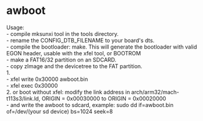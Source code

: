 # awboot

Usage: <br/>
    - compile mksunxi tool in the tools directory. <br/>
    - rename the CONFIG_DTB_FILENAME to your board's dts. <br/>
    - compile the bootloader: make. This will generate the bootloader with valid EGON header, usable with the xfel tool, or BOOTROM <br/>
    - make a FAT16/32 partition on an SDCARD. <br/>
    - copy zImage and the devicetree to the FAT partition. <br/>
    1. <br/>
    - xfel write 0x30000 awboot.bin <br/>
    - xfel exec 0x30000 <br/>
    2. or boot without xfel: modify the link address in arch/arm32/mach-t113s3/link.ld, ORIGIN = 0x00030000 to ORIGIN = 0x00020000 <br/>
    - and write the awboot to sdcard, example: sudo dd if=awboot.bin of=/dev/(your sd device) bs=1024 seek=8
